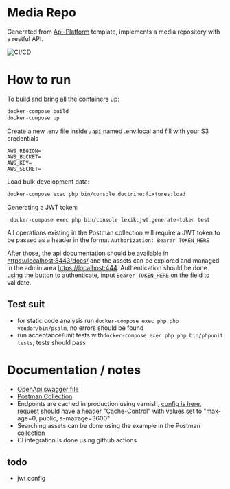 # Media Repo

Generated from [Api-Platform](https://github.com/api-platform/api-platform) template, implements a media repository with a restful API.


![CI/CD](https://github.com/fernand0martins/memorable/workflows/CI/CD/badge.svg?branch=master)

# How to run 
To build and bring all the containers up:
```bash
docker-compose build
docker-compose up
```

Create a new .env file inside ``/api`` named .env.local and fill with your S3 credentials
```text
AWS_REGION=
AWS_BUCKET=
AWS_KEY=
AWS_SECRET=
```

Load bulk development data:
```bash
docker-compose exec php bin/console doctrine:fixtures:load
```

Generating a JWT token:
```bash
 docker-compose exec php bin/console lexik:jwt:generate-token test
```
All operations existing in the Postman collection will require a JWT token to be passed as a header in the format
``Authorization: Bearer TOKEN_HERE``

After those, the api documentation should be available in [https://localhost:8443/docs/](https://localhost:8443/docs/) and the assets can be explored and managed in the admin area [https://localhost:444](https://localhost:444).
Authentication should be done using the button to authenticate, input ``Bearer TOKEN_HERE`` on the field to validate.

## Test suit
- for static code analysis run `docker-compose exec php php vendor/bin/psalm`, no errors should be found
- run acceptance/unit tests with`docker-compose exec php php bin/phpunit tests`, tests should pass

# Documentation / notes
- [OpenApi swagger file](swagger_docs.json)
- [Postman Collection](media-repo.postman_collection.json)
- Endpoints are cached in production using varnish, [config is here](api/config/packages/prod/api_platform.yaml), request should have a header "Cache-Control" with values set to "max-age=0, public, s-maxage=3600"
- Searching assets can be done using the example in the Postman collection
- CI integration is done using github actions

## todo
- jwt config
